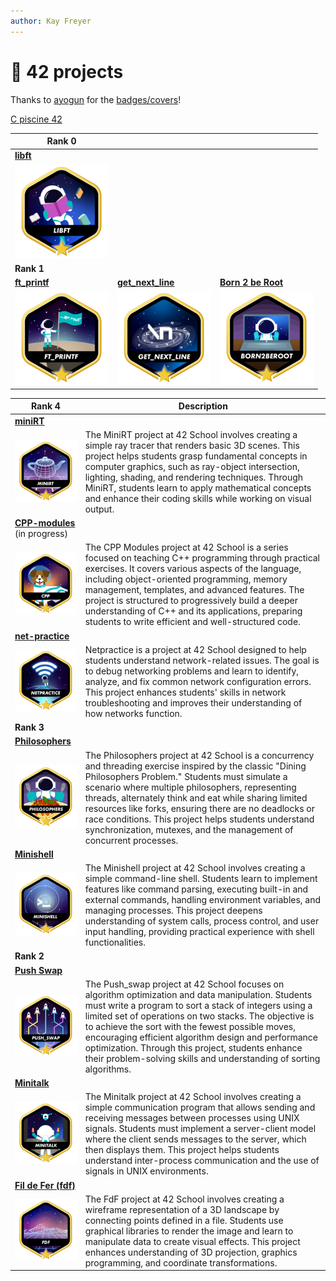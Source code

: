 ```yaml
---
author: Kay Freyer
---
```


# 📂 42 projects

Thanks to [ayogun](https://github.com/ayogun) for the
[badges/covers](https://github.com/ayogun/42-project-badges/tree/main)!

[C piscine 42](https://github.com/Keisn1/C-piscine-42)

| **Rank 0**                                           |                                                              |                                                             |
|------------------------------------------------------|--------------------------------------------------------------|-------------------------------------------------------------|
| [**libft**](https://github.com/Keisn1/libft)         |                                                              |                                                             |
| ![libft-bonus](./imgs/libft_bonus_badge.png)         |                                                              |                                                             |
| **Rank 1**                                           |                                                              |                                                             |
| [**ft_printf**](https://github.com/Keisn1/ft_printf) | [**get_next_line**](https://github.com/Keisn1/get-next-line) | [**Born 2 be Root**](https://github.com/Keisn1/Born2BeRoot) |
| ![ft_printf-bonus](./imgs/ft_printfm.png)            | ![gnl-bonus](./imgs/get_next_linem.png)                      | ![b2b-bonus](./imgs/born2berootm.png)                       |

| **Rank 4**                                                                | Description                                                                                                                                                                                                                                                                                                                                                                                                                                                      |
|---------------------------------------------------------------------------|------------------------------------------------------------------------------------------------------------------------------------------------------------------------------------------------------------------------------------------------------------------------------------------------------------------------------------------------------------------------------------------------------------------------------------------------------------------|
| [**miniRT**](https://github.com/obluda2173/miniRT)                        |                                                                                                                                                                                                                                                                                                                                                                                                                                                                  |
| ![minirt-bonus](./imgs/minirtm.png)                                       | The MiniRT project at 42 School involves creating a simple ray tracer that renders basic 3D scenes. This project helps students grasp fundamental concepts in computer graphics, such as ray-object intersection, lighting, shading, and rendering techniques. Through MiniRT, students learn to apply mathematical concepts and enhance their coding skills while working on visual output.                                                                     |
| [**CPP-modules**](https://github.com/Keisn1/CPP-modules-42) (in progress) |                                                                                                                                                                                                                                                                                                                                                                                                                                                                  |
| ![cpp-bonus](./imgs/cppm.png)                                             | The CPP Modules project at 42 School is a series focused on teaching C++ programming through practical exercises. It covers various aspects of the language, including object-oriented programming, memory management, templates, and advanced features. The project is structured to progressively build a deeper understanding of C++ and its applications, preparing students to write efficient and well-structured code.                                    |
| [**net-practice**](https://github.com/Keisn1/net-practice.git)            |                                                                                                                                                                                                                                                                                                                                                                                                                                                                  |
| ![netpractice-bonus](./imgs/netpracticem.png)                             | Netpractice is a project at 42 School designed to help students understand network-related issues. The goal is to debug networking problems and learn to identify, analyze, and fix common network configuration errors. This project enhances students' skills in network troubleshooting and improves their understanding of how networks function.                                                                                                            |
| **Rank 3**                                                                |                                                                                                                                                                                                                                                                                                                                                                                                                                                                  |
| [**Philosophers**](https://github.com/Keisn1/philosophers)                |                                                                                                                                                                                                                                                                                                                                                                                                                                                                  |
| ![philosophers-bonus](./imgs/philosophersm.png)                           | The Philosophers project at 42 School is a concurrency and threading exercise inspired by the classic "Dining Philosophers Problem." Students must simulate a scenario where multiple philosophers, representing threads, alternately think and eat while sharing limited resources like forks, ensuring there are no deadlocks or race conditions. This project helps students understand synchronization, mutexes, and the management of concurrent processes. |
| [**Minishell**](https://github.com/Keisn1/minishell)                      |                                                                                                                                                                                                                                                                                                                                                                                                                                                                  |
| ![minishell-bonus](./imgs/minishellm.png)                                 | The Minishell project at 42 School involves creating a simple command-line shell. Students learn to implement features like command parsing, executing built-in and external commands, handling environment variables, and managing processes. This project deepens understanding of system calls, process control, and user input handling, providing practical experience with shell functionalities.                                                          |
| **Rank 2**                                                                |                                                                                                                                                                                                                                                                                                                                                                                                                                                                  |
| [**Push Swap**](https://github.com/Keisn1/push-swap)                      |                                                                                                                                                                                                                                                                                                                                                                                                                                                                  |
| ![push_swap-bonus](./imgs/push_swapm.png)                                 | The Push_swap project at 42 School focuses on algorithm optimization and data manipulation. Students must write a program to sort a stack of integers using a limited set of operations on two stacks. The objective is to achieve the sort with the fewest possible moves, encouraging efficient algorithm design and performance optimization. Through this project, students enhance their problem-solving skills and understanding of sorting algorithms.    |
| [**Minitalk**](https://github.com/Keisn1/minitalk)                        |                                                                                                                                                                                                                                                                                                                                                                                                                                                                  |
| ![minitalk-bonus](./imgs/minitalkm.png)                                   | The Minitalk project at 42 School involves creating a simple communication program that allows sending and receiving messages between processes using UNIX signals. Students must implement a server-client model where the client sends messages to the server, which then displays them. This project helps students understand inter-process communication and the use of signals in UNIX environments.                                                       |
| [**Fil de Fer (fdf)**](https://github.com/Keisn1/fdf)                     |                                                                                                                                                                                                                                                                                                                                                                                                                                                                  |
| ![fdf-bonus](./imgs/fdfm.png)                                             | The FdF project at 42 School involves creating a wireframe representation of a 3D landscape by connecting points defined in a file. Students use graphical libraries to render the image and learn to manipulate data to create visual effects. This project enhances understanding of 3D projection, graphics programming, and coordinate transformations.                                                                                                      |
